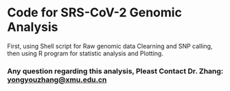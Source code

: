 # Code for SRS-CoV-2 Genomic Analysis
First, using Shell script  for Raw genomic data Clearning and SNP calling, then using R program for statistic analysis and Plotting.

### Any question regarding this analysis, Pleast Contact Dr. Zhang: yongyouzhang@xmu.edu.cn
